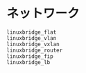# ネットワーク

```{toctree}
linuxbridge_flat
linuxbridge_vlan
linuxbridge_vxlan
linuxbridge_router
linuxbridge_fip
linuxbridge_lb
```
